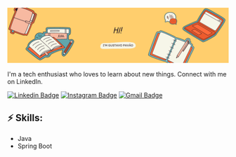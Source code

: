 ![Header image](https://github.com/g-pavao/g-pavao/blob/main/assets/Github-Header.png)
<!-- You can create your own header images using Canva, it has a lot of templates. If you do, use the following link https://www.canva.com/join/celeriac-tread-jellyfish -->
I'm a tech enthusiast who loves to learn about new things. Connect with me on LinkedIn.


[![Linkedin Badge](https://img.shields.io/badge/-LinkedIn-blue?style=flat-square&logo=Linkedin&logoColor=white&link=https://www.linkedin.com/in/gustavopavao/)](https://www.linkedin.com/in/gustavopavao/)
[![Instagram Badge](https://img.shields.io/badge/-Instagram-e4405f?style=flat-square&logo=Instagram&logoColor=white&link=https://www.instagram.com/gustapavao/)](https://www.instagram.com/gustapavao/)
[![Gmail Badge](https://img.shields.io/badge/-Gmail-d14836?style=flat-square&logo=Gmail&logoColor=white&link=mail@gustapavaoo@gmail.com)](mailto:mail@gustapavaoo@gmail.com)

## ⚡ Skills:
- Java
- Spring Boot
